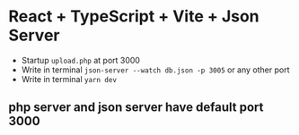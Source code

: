 # React + TypeScript + Vite + Json Server

- Startup `upload.php` at port 3000
- Write in terminal `json-server --watch db.json -p 3005` or any other port
- Write in terminal `yarn dev`

## php server and json server have default port 3000
